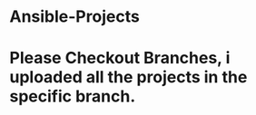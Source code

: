 # Ansible-Projects

# Please Checkout Branches, i uploaded all the projects in the specific branch.
